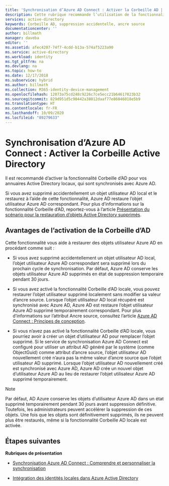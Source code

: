 ```yaml
---
title: 'Synchronisation d’Azure AD Connect : Activer la Corbeille AD | Microsoft Docs'
description: Cette rubrique recommande l’utilisation de la fonctionnalité Corbeille d’AD avec Azure AD Connect.
services: active-directory
keywords: Corbeille AD, suppression accidentelle, ancre source
documentationcenter: ''
author: billmath
manager: daveba
editor: ''
ms.assetid: afec4207-74f7-4cdd-b13a-574af5223a90
ms.service: active-directory
ms.workload: identity
ms.tgt_pltfrm: na
ms.devlang: na
ms.topic: how-to
ms.date: 12/17/2018
ms.subservice: hybrid
ms.author: billmath
ms.collection: M365-identity-device-management
ms.openlocfilehash: 12073a75cd248c9226c7ce5ecc21b64617823b32
ms.sourcegitcommit: 829d951d5c90442a38012daaf77e86046018e5b9
ms.translationtype: HT
ms.contentlocale: fr-FR
ms.lasthandoff: 10/09/2020
ms.locfileid: "89279633"
---
```

# <a name="azure-ad-connect-sync-enable-ad-recycle-bin"></a>Synchronisation d’Azure AD Connect : Activer la Corbeille Active Directory
Il est recommandé d’activer la fonctionnalité Corbeille d’AD pour vos annuaires Active Directory locaux, qui sont synchronisés avec Azure AD. 

Si vous avez supprimé accidentellement un objet utilisateur AD local et le restaurez à l’aide de cette fonctionnalité, Azure AD restaure l’objet utilisateur Azure AD correspondant.  Pour plus d’informations sur la fonctionnalité Corbeille d’AD, reportez-vous à l’article [Présentation du scénario pour la restauration d’objets Active Directory supprimés](/previous-versions/windows/it-pro/windows-server-2008-R2-and-2008/dd379542(v=ws.10)).

## <a name="benefits-of-enabling-the-ad-recycle-bin"></a>Avantages de l’activation de la Corbeille d’AD
Cette fonctionnalité vous aide à restaurer des objets utilisateur Azure AD en procédant comme suit :

* Si vous avez supprimé accidentellement un objet utilisateur AD local, l’objet utilisateur Azure AD correspondant sera supprimé lors du prochain cycle de synchronisation. Par défaut, Azure AD conserve les objets utilisateur Azure AD supprimés en état de suppression temporaire pendant 30 jours.

* Si vous avez activé la fonctionnalité Corbeille d’AD locale, vous pouvez restaurer l’objet utilisateur supprimé localement sans modifier sa valeur d’ancre source. Lorsque l’objet utilisateur AD local récupéré est synchronisé avec Azure AD, Azure AD est restaure l’objet utilisateur Azure AD supprimé temporairement correspondant. Pour plus d’informations sur l’attribut Ancre source, consultez l’article [Azure AD Connect : Principes de conception](./plan-connect-design-concepts.md#sourceanchor).

* Si vous n’avez pas activé la fonctionnalité Corbeille d’AD locale, vous pourriez avoir à créer un objet d’utilisateur AD pour remplacer l’objet supprimé. Si le service de synchronisation Azure AD Connect est configuré pour utiliser un attribut AD généré par le système (comme ObjectGuid) comme attribut d’ancre source, l’objet utilisateur AD nouvellement créé n’aura pas la même valeur d’ancre source que l’objet utilisateur AD supprimé. Lorsque l’objet utilisateur AD nouvellement créé est synchronisé avec Azure AD, Azure AD crée un nouvel objet d’utilisateur Azure AD au lieu de restaurer l’objet utilisateur Azure AD supprimé temporairement.

> [!NOTE]
> Par défaut, AD Azure conserve les objets d’utilisateur Azure AD dans un état supprimé temporairement pendant 30 jours avant suppression définitive. Toutefois, les administrateurs peuvent accélérer la suppression de ces objets. Une fois que les objets sont définitivement supprimés, ils ne peuvent plus être restaurés, même si la fonctionnalité Corbeille AD locale est activée.

## <a name="next-steps"></a>Étapes suivantes
**Rubriques de présentation**

* [Synchronisation Azure AD Connect : Comprendre et personnaliser la synchronisation](how-to-connect-sync-whatis.md)

* [Intégration des identités locales dans Azure Active Directory](whatis-hybrid-identity.md)